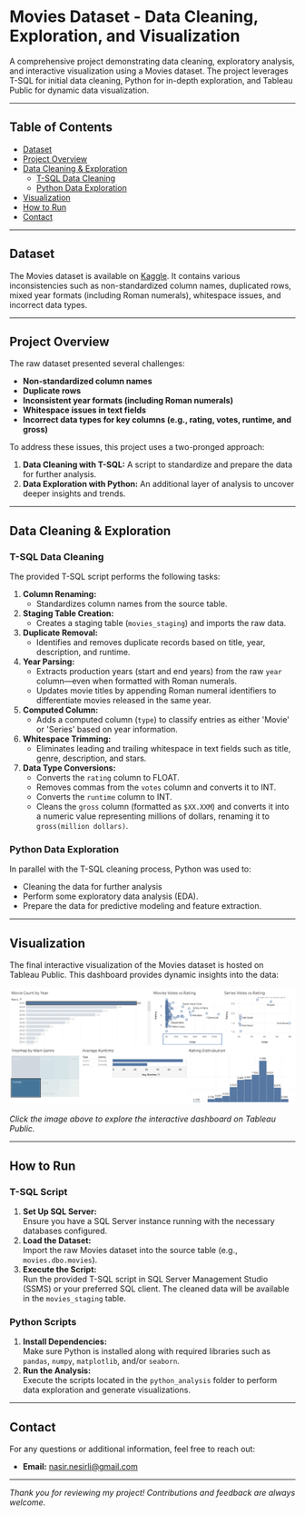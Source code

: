 # Movies Dataset - Data Cleaning, Exploration, and Visualization

A comprehensive project demonstrating data cleaning, exploratory analysis, and interactive visualization using a Movies dataset. The project leverages T-SQL for initial data cleaning, Python for in-depth exploration, and Tableau Public for dynamic data visualization.

---

## Table of Contents

- [Dataset](#dataset)
- [Project Overview](#project-overview)
- [Data Cleaning & Exploration](#data-cleaning--exploration)
  - [T-SQL Data Cleaning](#t-sql-data-cleaning)
  - [Python Data Exploration](#python-data-exploration)
- [Visualization](#visualization)
- [How to Run](#how-to-run)
- [Contact](#contact)

---

## Dataset

The Movies dataset is available on [Kaggle](https://www.kaggle.com/datasets/bharatnatrayn/movies-dataset-for-feature-extracion-prediction). It contains various inconsistencies such as non-standardized column names, duplicated rows, mixed year formats (including Roman numerals), whitespace issues, and incorrect data types.

---

## Project Overview

The raw dataset presented several challenges:
- **Non-standardized column names**
- **Duplicate rows**
- **Inconsistent year formats (including Roman numerals)**
- **Whitespace issues in text fields**
- **Incorrect data types for key columns (e.g., rating, votes, runtime, and gross)**

To address these issues, this project uses a two-pronged approach:
1. **Data Cleaning with T-SQL:** A script to standardize and prepare the data for further analysis.
2. **Data Exploration with Python:** An additional layer of analysis to uncover deeper insights and trends.

---

## Data Cleaning & Exploration

### T-SQL Data Cleaning

The provided T-SQL script performs the following tasks:

1. **Column Renaming:**  
   - Standardizes column names from the source table.
2. **Staging Table Creation:**  
   - Creates a staging table (`movies_staging`) and imports the raw data.
3. **Duplicate Removal:**  
   - Identifies and removes duplicate records based on title, year, description, and runtime.
4. **Year Parsing:**  
   - Extracts production years (start and end years) from the raw `year` column—even when formatted with Roman numerals.
   - Updates movie titles by appending Roman numeral identifiers to differentiate movies released in the same year.
5. **Computed Column:**  
   - Adds a computed column (`type`) to classify entries as either 'Movie' or 'Series' based on year information.
6. **Whitespace Trimming:**  
   - Eliminates leading and trailing whitespace in text fields such as title, genre, description, and stars.
7. **Data Type Conversions:**  
   - Converts the `rating` column to FLOAT.
   - Removes commas from the `votes` column and converts it to INT.
   - Converts the `runtime` column to INT.
   - Cleans the `gross` column (formatted as `$XX.XXM`) and converts it into a numeric value representing millions of dollars, renaming it to `gross(million dollars)`.

### Python Data Exploration

In parallel with the T-SQL cleaning process, Python was used to:
- Cleaning the data for further analysis
- Perform some exploratory data analysis (EDA).
- Prepare the data for predictive modeling and feature extraction.

---

## Visualization

The final interactive visualization of the Movies dataset is hosted on Tableau Public. This dashboard provides dynamic insights into the data:

[![Tableau Public Dashboard](https://raw.githubusercontent.com/nesirli/movie-project/main/dashboard.png)](https://public.tableau.com/shared/FQ95TF4TH?:display_count=n&:origin=viz_share_link)



*Click the image above to explore the interactive dashboard on Tableau Public.*

---

## How to Run

### T-SQL Script

1. **Set Up SQL Server:**  
   Ensure you have a SQL Server instance running with the necessary databases configured.
2. **Load the Dataset:**  
   Import the raw Movies dataset into the source table (e.g., `movies.dbo.movies`).
3. **Execute the Script:**  
   Run the provided T-SQL script in SQL Server Management Studio (SSMS) or your preferred SQL client. The cleaned data will be available in the `movies_staging` table.

### Python Scripts

1. **Install Dependencies:**  
   Make sure Python is installed along with required libraries such as `pandas`, `numpy`, `matplotlib`, and/or `seaborn`.
2. **Run the Analysis:**  
   Execute the scripts located in the `python_analysis` folder to perform data exploration and generate visualizations.

---

## Contact

For any questions or additional information, feel free to reach out:

- **Email:** [nasir.nesirli@gmail.com](mailto:nasir.nesirli@gmail.com)

---

*Thank you for reviewing my project! Contributions and feedback are always welcome.*


